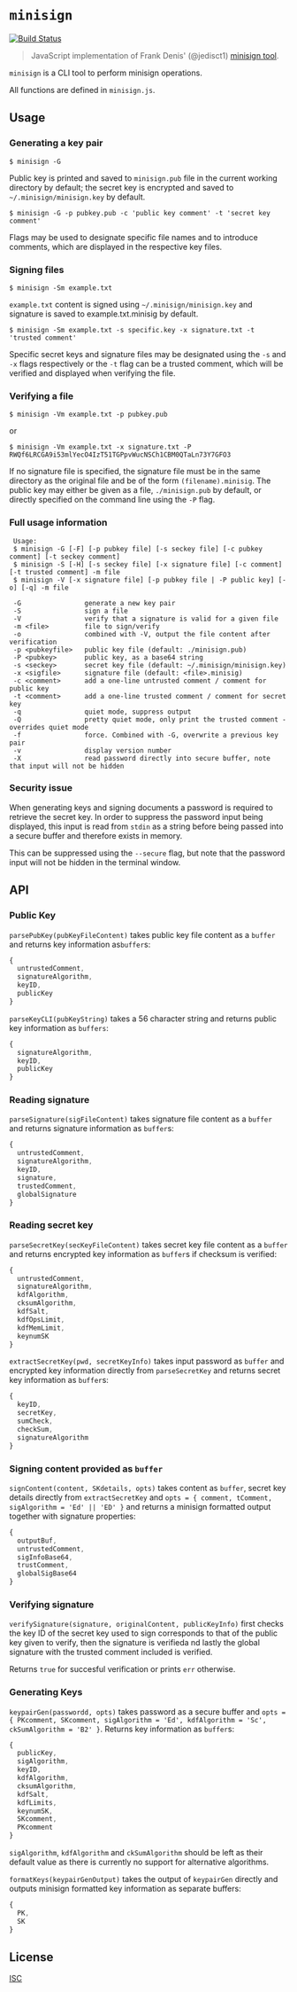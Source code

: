 # `minisign`

[![Build Status](https://travis-ci.org/chm-diederichs/minisign.svg?branch=master)](https://travis-ci.org/chm-diederichs/minisign)

> JavaScript implementation of Frank Denis' (@jedisct1) [minisign tool](https://jedisct1.github.io/minisign/).

`minisign` is a CLI tool to perform minisign operations.

All functions are defined in `minisign.js`.

## Usage

### Generating a key pair

```
$ minisign -G
```

Public key is printed and saved to `minisign.pub` file in the current working directory by default; the secret key is encrypted and saved to `~/.minisign/minisign.key` by default.

```
$ minisign -G -p pubkey.pub -c 'public key comment' -t 'secret key comment'
```

Flags may be used to designate specific file names and to introduce comments, which are displayed in the respective key files.

### Signing files

```
$ minisign -Sm example.txt
```

`example.txt` content is signed using `~/.minisign/minisign.key` and signature is saved to example.txt.minisig by default.

```
$ minisign -Sm example.txt -s specific.key -x signature.txt -t 'trusted comment'
```

Specific secret keys and signature files may be designated using the `-s` and `-x` flags respectively or the `-t` flag can be a trusted comment, which will be verified and displayed when verifying the file.

### Verifying a file

```
$ minisign -Vm example.txt -p pubkey.pub
```

or

```
$ minisign -Vm example.txt -x signature.txt -P RWQf6LRCGA9i53mlYecO4IzT51TGPpvWucNSCh1CBM0QTaLn73Y7GFO3
```

If no signature file is specified, the signature file must be in the same directory as the original file and be of the form `(filename).minisig`. The public key may either be given as a file, `./minisign.pub` by default, or directly specified on the command line using the `-P` flag.

### Full usage information

```
 Usage:
 $ minisign -G [-F] [-p pubkey file] [-s seckey file] [-c pubkey comment] [-t seckey comment]
 $ minisign -S [-H] [-s seckey file] [-x signature file] [-c comment] [-t trusted comment] -m file
 $ minisign -V [-x signature file] [-p pubkey file | -P public key] [-o] [-q] -m file

 -G                generate a new key pair
 -S                sign a file
 -V                verify that a signature is valid for a given file
 -m <file>         file to sign/verify
 -o                combined with -V, output the file content after verification
 -p <pubkeyfile>   public key file (default: ./minisign.pub)
 -P <pubkey>       public key, as a base64 string
 -s <seckey>       secret key file (default: ~/.minisign/minisign.key)
 -x <sigfile>      signature file (default: <file>.minisig)
 -c <comment>      add a one-line untrusted comment / comment for public key
 -t <comment>      add a one-line trusted comment / comment for secret key
 -q                quiet mode, suppress output
 -Q                pretty quiet mode, only print the trusted comment - overrides quiet mode
 -f                force. Combined with -G, overwrite a previous key pair
 -v                display version number
 -X                read password directly into secure buffer, note that input will not be hidden
```

### Security issue

When generating keys and signing documents a password is required to retrieve the secret key. In order to suppress the password input being displayed, this input is read from `stdin` as a string before being passed into a secure buffer and therefore exists in memory.

This can be suppressed using the `--secure` flag, but note that the password input will not be hidden in the terminal window.

## API

### Public Key

`parsePubKey(pubKeyFileContent)` takes public key file content as a `buffer` and returns key information as`buffer`s:
```javascript
{
  untrustedComment,
  signatureAlgorithm,
  keyID,
  publicKey
}
```

`parseKeyCLI(pubKeyString)` takes a 56 character string and returns public key information as `buffers`:

```javascript
{
  signatureAlgorithm,
  keyID,
  publicKey
}
```

### Reading signature

`parseSignature(sigFileContent)` takes signature file content as a `buffer` and returns signature information as `buffer`s:

```javascript
{
  untrustedComment,
  signatureAlgorithm,
  keyID,
  signature,
  trustedComment,
  globalSignature
}
```

### Reading secret key

`parseSecretKey(secKeyFileContent)` takes secret key file content as a `buffer` and returns encrypted key information as `buffer`s if checksum is verified:

```javascript
{
  untrustedComment,
  signatureAlgorithm,
  kdfAlgorithm,
  cksumAlgorithm,
  kdfSalt,
  kdfOpsLimit,
  kdfMemLimit,
  keynumSK
}
```

`extractSecretKey(pwd, secretKeyInfo)` takes input password as `buffer` and encrypted key information directly from `parseSecretKey` and returns secret key information as `buffer`s:

```javascript
{
  keyID,
  secretKey,
  sumCheck,
  checkSum,
  signatureAlgorithm
}
```

### Signing content provided as `buffer`

`signContent(content, SKdetails, opts)` takes content as `buffer`,  secret key details directly from `extractSecretKey` and `opts = { comment, tComment, sigAlgorithm = 'Ed' || 'ED' }` and returns a minisign formatted output together with signature properties:
```javascript
{
  outputBuf,
  untrustedComment,
  sigInfoBase64,
  trustComment,
  globalSigBase64
}
```

### Verifying signature

`verifySignature(signature, originalContent, publicKeyInfo)` first checks the key ID of the secret key used to sign corresponds to that of the public key given to verify, then the signature is verifieda nd lastly the global signature with the trusted comment included is verified. 

Returns `true` for succesful verification or prints `err` otherwise.

### Generating Keys

`keypairGen(passwordd, opts)` takes password as a secure buffer and `opts = { PKcomment, SKcomment, sigAlgorithm = 'Ed', kdfAlgorithm = 'Sc', ckSumAlgorithm = 'B2' }`. Returns key information as `buffer`s:

```javascript
{
  publicKey,
  sigAlgorithm,
  keyID,
  kdfAlgorithm,
  cksumAlgorithm,
  kdfSalt,
  kdfLimits,
  keynumSK,
  SKcomment,
  PKcomment
}
```
`sigAlgorithm`, `kdfAlgorithm` and `ckSumAlgorithm` should be left as their default value as there is currently no support for alternative algorithms.

`formatKeys(keypairGenOutput)` takes the output of `keypairGen` directly and outputs minisign formatted key information as separate buffers:

```javascript
{
  PK,
  SK
}
```

## License

[ISC](LICENSE)
